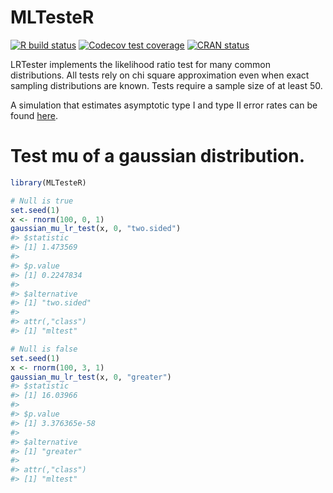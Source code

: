 
<!-- README.md is generated from README.Rmd. Please edit that file -->

# MLTesteR

<!-- badges: start -->

[![R build
status](https://github.com/gmcmacran/MLTesteR/workflows/R-CMD-check/badge.svg)](https://github.com/gmcmacran/MLTesteR/actions)
[![Codecov test
coverage](https://codecov.io/gh/gmcmacran/MLTesteR/branch/main/graph/badge.svg)](https://codecov.io/gh/gmcmacran/MLTesteR?branch=main)
[![CRAN
status](https://www.r-pkg.org/badges/version/MLTesteR)](https://cran.r-project.org/package=MLTesteR)
<!-- badges: end -->

LRTester implements the likelihood ratio test for many common
distributions. All tests rely on chi square approximation even when
exact sampling distributions are known. Tests require a sample size of
at least 50.

A simulation that estimates asymptotic type I and type II error rates
can be found [here](https://github.com/gmcmacran/TypeOneTypeTwoSim).

# Test mu of a gaussian distribution.

``` r
library(MLTesteR)

# Null is true
set.seed(1)
x <- rnorm(100, 0, 1)
gaussian_mu_lr_test(x, 0, "two.sided")
#> $statistic
#> [1] 1.473569
#> 
#> $p.value
#> [1] 0.2247834
#> 
#> $alternative
#> [1] "two.sided"
#> 
#> attr(,"class")
#> [1] "mltest"

# Null is false
set.seed(1)
x <- rnorm(100, 3, 1)
gaussian_mu_lr_test(x, 0, "greater")
#> $statistic
#> [1] 16.03966
#> 
#> $p.value
#> [1] 3.376365e-58
#> 
#> $alternative
#> [1] "greater"
#> 
#> attr(,"class")
#> [1] "mltest"
```

